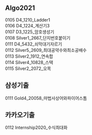 ## Algo2021

0105 D4_1210_Ladder1  
0106 D4_1224_계산기3  
0107 D3_1225_암호생성기  
0108 Silver1_2667_단지번호붙이기  
0111 D4_5432_쇠막대기자르기  
0112 Silver5_2609_최대공약수와최소공배수  
0113 Silver2_1912_연속합  
0114 Silver4_10828_스택  
0115 Silver2_2072_오목  

## 삼성기출
0111 Gold4_20058_마법사상어와파이어스톰  

## 카카오기출
0112 Internship2020_수식최대화  

